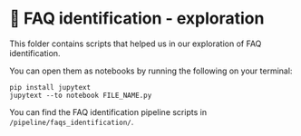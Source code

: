 # 🛝 FAQ identification - exploration

This folder contains scripts that helped us in our exploration of FAQ identification.

You can open them as notebooks by running the following on your terminal:

```
pip install jupytext
jupytext --to notebook FILE_NAME.py
```

You can find the FAQ identification pipeline scripts in `/pipeline/faqs_identification/`.
